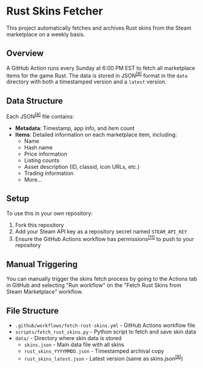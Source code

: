 # Rust Skins Fetcher

This project automatically fetches and archives Rust skins from the Steam marketplace on a weekly basis.

## Overview

A GitHub Action runs every Sunday at 6:00 PM EST to fetch all marketplace items for the game Rust. The data is stored in JSON<sup><a href="/glossary#json">[8]</a></sup> format in the `data` directory with both a timestamped version and a `latest` version.

## Data Structure

Each JSON<sup><a href="/glossary#json">[8]</a></sup> file contains:

- **Metadata**: Timestamp, app info, and item count
- **Items**: Detailed information on each marketplace item, including:
  - Name
  - Hash name
  - Price information
  - Listing counts
  - Asset description (ID, classid, icon URLs, etc.)
  - Trading information
  - More...

## Setup

To use this in your own repository:

1. Fork this repository
2. Add your Steam API key as a repository secret named `STEAM_API_KEY`
3. Ensure the GitHub Actions workflow has permissions<sup><a href="/glossary#permissions">[11]</a></sup> to push to your repository

## Manual Triggering

You can manually trigger the skins fetch process by going to the Actions tab in GitHub and selecting "Run workflow" on the "Fetch Rust Skins from Steam Marketplace" workflow.

## File Structure

- `.github/workflows/fetch-rust-skins.yml` - GitHub Actions workflow file
- `scripts/fetch_rust_skins.py` - Python script to fetch and save skin data
- `data/` - Directory where skin data is stored
  - `skins.json` - Main data file with all skins
  - `rust_skins_YYYYMMDD.json` - Timestamped archival copy
  - `rust_skins_latest.json` - Latest version (same as skins.json<sup><a href="/glossary#json">[8]</a></sup>)
